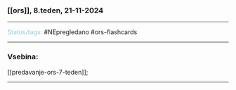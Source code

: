 ### [[ors]], 8.teden, 21-11-2024
---

<font color="#92cddc">Status/tags:</font> #NEpregledano #ors-flashcards 

---

### Vsebina:

[[predavanje-ors-7-teden]];



---
